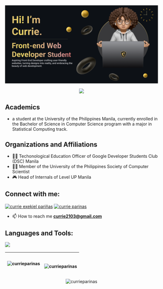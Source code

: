 ![CurrieBanner](CurrieBanner.png)

<p align="center">
<img src="https://readme-typing-svg.demolab.com/?lines=Front-end%20enthusiast;2+%2B%2020years%20of%20coding%20HTML,CSS,JavaScript;Created%20several%20fully%20functioning%20websites&font=Robotoe&center=true&width=700&height=45&color=fff53a&vCenter=true&pause=1000&size=25" /></a>

## Academics

- a student at the University of the Philippines Manila, currently enrolled in the Bachelor of Science in Computer Science program with a major in Statistical Computing track.

## Organizations and Affiliations

- 👩‍💻 Techonological Education Officer of Google Developer Students Club (DSC) Manila
- 👨‍🔬 Member of the University of the Philippines Society of Computer Scientist
- 🎮 Head of Internals of Level UP Manila



## Connect with me:
<p align="left">
<a href="https://www.linkedin.com/in/currie-exekiel-pari%C3%B1as-b7aa32213/" target="blank"><img align="center" src="https://raw.githubusercontent.com/rahuldkjain/github-profile-readme-generator/master/src/images/icons/Social/linked-in-alt.svg" alt="currie exekiel pariñas" height="30" width="40" /></a>
<a href="https://fb.com/currie.parinas" target="blank"><img align="center" src="https://raw.githubusercontent.com/rahuldkjain/github-profile-readme-generator/master/src/images/icons/Social/facebook.svg" alt="currie parinas" height="30" width="40" /></a>

- 📫 How to reach me **currie2103@gmail.com**
</p>

## Languages and Tools:
<p align="left"> <a href="https://github.com/thinkright20"><img src="https://skillicons.dev/icons?i=vscode,github,css,html,react,java,git,js,postgres,figma,react,sass,spring,unity,discord,eclipse,gitlab,py,visualstudio"> </a> </p>

| <p align="center" ><img align="center" src="https://github-readme-stats.vercel.app/api/top-langs?username=currieparinas&show_icons=true&locale=en&layout=compact&theme=nord&hide_border=true" alt="currieparinas" /></p> | <br /><p align="center"><img align="center" src="https://github-readme-stats.vercel.app/api?username=currieparinas&show_icons=true&locale=en&theme=nord&hide_border=true" alt="currieparinas" /></p> |
| ------------- | ------------- |
<p align="center"><img align="center" src="https://github-readme-streak-stats.herokuapp.com/?user=currieparinas&theme=nord&hide_border=true" alt="currieparinas" /></p>
